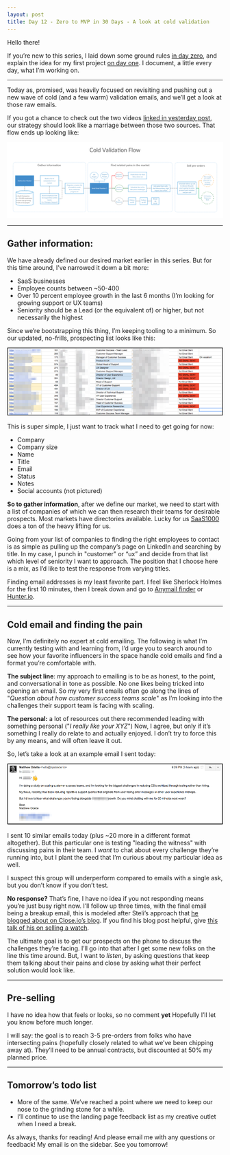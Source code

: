 ```yaml
---
layout: post
title: Day 12 - Zero to MVP in 30 Days - A look at cold validation
---
```


<div class="intro">
  Hello there!

  If you’re new to this series, I laid down some ground rules <a href="https://hackernoon.com/day-0-zero-to-mvp-in-30-days-31c83db6aadf">in day zero</a>, and explain the idea for my first project <a href="https://hackernoon.com/day-1-zero-to-mvp-in-30-days-idea-number-1-18536868e282">on day one</a>. I document, a little every day, what I’m working on.

</div>

-------------

Today as, promised, was heavily focused on revisiting and pushing out a new wave of cold (and a few warm) validation emails, and we’ll get a look at those raw emails.

If you got a chance to check out the two videos [linked in yesterday post](https://hackernoon.com/day-11-zero-to-mvp-in-30-days-checking-in-31c6858e47b7), our strategy should look like a marriage between those two sources. That flow ends up looking like:

![](/static/images/mvp_day12/image_0.png)

--------------

## Gather information:

We have already defined our desired market earlier in this series. But for this time around, I’ve narrowed it down a bit more:

* SaaS businesses
* Employee counts between ~50-400
* Over 10 percent employee growth in the last 6 months (I’m looking for growing support or UX teams)
* Seniority should be a Lead (or the equivalent of) or higher, but not necessarily the highest

Since we’re bootstrapping this thing, I’m keeping tooling to a minimum. So our updated, no-frills, prospecting list looks like this:

![](/static/images/mvp_day12/image_1.png)

This is super simple, I just want to track what I need to get going for now:

* Company
* Company size
* Name
* Title
* Email
* Status
* Notes
* Social accounts (not pictured)

**So to gather information**, after we define our market, we need to start with a list of companies of which we can then research their teams for desirable prospects. Most markets have directories available. Lucky for us [SaaS1000](http://saas1000.com/) does a ton of the heavy lifting for us.

Going from your list of companies to finding the right employees to contact is as simple as pulling up the company’s page on LinkedIn and searching by title. In my case, I punch in "customer" or “ux” and decide from that list which level of seniority I want to approach. The position that I choose here is a mix, as I’d like to test the response from varying titles.

Finding email addresses is my least favorite part. I feel like Sherlock Holmes for the first 10 minutes, then I break down and go to [Anymail finder](https://anymailfinder.com/) or [Hunter.io](https://hunter.io/).

------------

## Cold email and finding the pain

Now, I’m definitely no expert at cold emailing. The following is what I’m currently testing with and learning from, I’d urge you to search around to see how your favorite influencers in the space handle cold emails and find a format you’re comfortable with.

**The subject line**: my approach to emailing is to be as honest, to the point, and conversational in tone as possible. No one likes being tricked into opening an email. So my very first emails often go along the lines of "*Question about how customer success teams scale*" as I’m looking into the challenges their support team is facing with scaling.

**The personal:** a lot of resources out there recommended leading with something personal ("*I really like your XYZ*") Now, I agree, but only if it’s something I really do relate to and actually enjoyed. I don’t try to force this by any means, and will often leave it out.

So, let’s take a look at an example email I sent today:

![](/static/images/mvp_day12/image_2.png)

I sent 10 similar emails today (plus ~20 more in a different format altogether). But this particular one is testing "leading the witness" with discussing pains in their team. I *want* to chat about every challenge they’re running into, but I plant the seed that I’m curious about my particular idea as well. 

I suspect this group will underperform compared to emails with a single ask, but you don’t know if you don’t test.

**No response?** That’s fine, I have no idea if you not responding means you’re just busy right now. I’ll follow up three times, with the final email being a breakup email, this is modeled after Steli’s approach that [he blogged about on Close.io’s blog](http://blog.close.io/cold-email-follow-up-plan). If you find his blog post helpful, give [this talk of his on selling a watch](https://vimeo.com/131441010).

The ultimate goal is to get our prospects on the phone to discuss the challenges they’re facing. I’ll go into that after I get some new folks on the line this time around. But, I want to *listen*, by asking questions that keep them talking about their pains and close by asking what their perfect solution would look like.

--------

## Pre-selling

I have no idea how that feels or looks, so no comment **yet**   Hopefully I’ll let you know before much longer.

I will say: the goal is to reach 3-5 pre-orders from folks who have intersecting pains (hopefully closely related to what we’ve been chipping away at). They’ll need to be annual contracts, but discounted at 50% my planned price.

-------

## Tomorrow’s todo list

* More of the same. We’ve reached a point where we need to keep our nose to the grinding stone for a while.
* I’ll continue to use the landing page feedback list as my creative outlet when I need a break.

As always, thanks for reading! And please email me with any questions or feedback! My email is on the sidebar. See you tomorrow!

